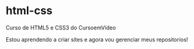 # html-css
 Curso de HTML5 e CSS3 do CursoemVídeo

 Estou aprendendo a criar sites e agora vou gerenciar meus repositorios!
